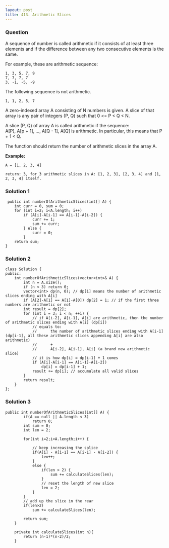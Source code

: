 ```yaml
---
layout: post
title: 413. Arithmetic Slices
---
```

### Question
A sequence of number is called arithmetic if it consists of at least three
elements and if the difference between any two consecutive elements is the
same.

For example, these are arithmetic sequence:

    
    
    1, 3, 5, 7, 9
    7, 7, 7, 7
    3, -1, -5, -9

The following sequence is not arithmetic.

    
    
    1, 1, 2, 5, 7

  

A zero-indexed array A consisting of N numbers is given. A slice of that array
is any pair of integers (P, Q) such that 0 <= P < Q < N.

A slice (P, Q) of array A is called arithmetic if the sequence:  
A[P], A[p + 1], ..., A[Q - 1], A[Q] is arithmetic. In particular, this means
that P + 1 < Q.

The function should return the number of arithmetic slices in the array A.

  

**Example:**

    
    
    A = [1, 2, 3, 4]
    
    return: 3, for 3 arithmetic slices in A: [1, 2, 3], [2, 3, 4] and [1, 2, 3, 4] itself.
    

### Solution 1
    
    
     public int numberOfArithmeticSlices(int[] A) {
        int curr = 0, sum = 0;
        for (int i=2; i<A.length; i++)
            if (A[i]-A[i-1] == A[i-1]-A[i-2]) {
                curr += 1;
                sum += curr;
            } else {
                curr = 0;
            }
        return sum;
    }


### Solution 2
    
    
    class Solution {
    public:
        int numberOfArithmeticSlices(vector<int>& A) {
            int n = A.size();
            if (n < 3) return 0;
            vector<int> dp(n, 0); // dp[i] means the number of arithmetic slices ending with A[i]
            if (A[2]-A[1] == A[1]-A[0]) dp[2] = 1; // if the first three numbers are arithmetic or not
            int result = dp[2];
            for (int i = 3; i < n; ++i) {
                // if A[i-2], A[i-1], A[i] are arithmetic, then the number of arithmetic slices ending with A[i] (dp[i])
                // equals to:
                //      the number of arithmetic slices ending with A[i-1] (dp[i-1], all these arithmetic slices appending A[i] are also arithmetic)
                //      +
                //      A[i-2], A[i-1], A[i] (a brand new arithmetic slice)
                // it is how dp[i] = dp[i-1] + 1 comes
                if (A[i]-A[i-1] == A[i-1]-A[i-2]) 
                    dp[i] = dp[i-1] + 1;
                result += dp[i]; // accumulate all valid slices
            }
            return result;
        }
    };
    


### Solution 3
    
    
    public int numberOfArithmeticSlices(int[] A) {
            if(A == null || A.length < 3)
                return 0;
            int sum = 0;
            int len = 2;
    
            for(int i=2;i<A.length;i++) {
    
                // keep increasing the splice
                if(A[i] - A[i-1] == A[i-1] - A[i-2]) {
                    len++;
                }
                else {
                    if(len > 2) {
                        sum += calculateSlices(len);
                    }
                    // reset the length of new slice
                    len = 2;
                }
            }
            // add up the slice in the rear
            if(len>2)
                sum += calculateSlices(len);
    
            return sum;
        }
    
        private int calculateSlices(int n){
            return (n-1)*(n-2)/2;
        }
    



